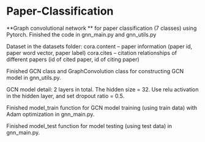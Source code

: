 # Paper-Classification

**Graph convolutional network **
for paper classification (7 classes) using Pytorch. 
Finished the code in gnn_main.py and gnn_utils.py

Dataset in the datasets folder:
cora.content – paper information (paper id, paper word vector, paper label)
cora.cites – citation relationships of different papers (id of cited paper, id of citing
paper)

Finished GCN class and GraphConvolution class for constructing GCN model in gnn_utils.py. 

GCN model detail: 2 layers in total. The hidden size = 32. 
Use relu activation in the hidden layer, and set dropout ratio = 0.5.

Finished model_train function for GCN model training (using train data) with Adam optimization in gnn_main.py.

Finished model_test function for model testing (using test data) in gnn_main.py.
